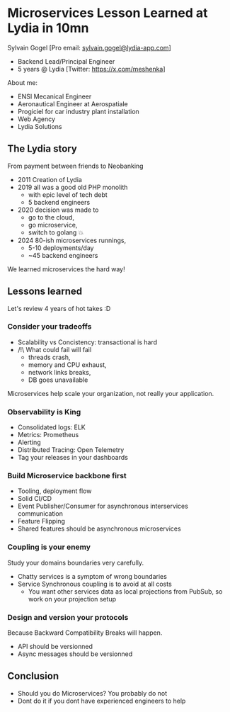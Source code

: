 # Microservices Lesson Learned at Lydia in 10mn

Sylvain Gogel [Pro email: sylvain.gogel@lydia-app.com]

* Backend Lead/Principal Engineer
* 5 years @ Lydia
[Twitter: https://x.com/meshenka]

About me:

* ENSI Mecanical Engineer
* Aeronautical Engineer at Aerospatiale
* Progiciel for car industry plant installation
* Web Agency
* Lydia Solutions

## The Lydia story

From payment between friends to Neobanking

* 2011 Creation of Lydia
* 2019 all was a good old PHP monolith
  * with epic level of tech debt
  * 5 backend engineers
* 2020 decision was made to
  * go to the cloud,
  * go microservice,
  * switch to golang :boom:
* 2024 80-ish microservices runnings,
  * 5-10 deployments/day
  * ~45 backend engineers

We learned microservices the hard way!

## Lessons learned

Let's review 4 years of hot takes :D

### Consider your tradeoffs

* Scalability vs Concistency: transactional is hard
* /!\ What could fail will fail
  * threads crash,
  * memory and CPU exhaust,
  * network links breaks,
  * DB goes unavailable

Microservices help scale your organization, not really your application.

### Observability is King

* Consolidated logs: ELK
* Metrics: Prometheus
* Alerting
* Distributed Tracing: Open Telemetry
* Tag your releases in your dashboards

### Build Microservice backbone first

* Tooling, deployment flow
* Solid CI/CD
* Event Publisher/Consumer for asynchronous interservices communication
* Feature Flipping
* Shared features should be asynchronous microservices

### Coupling is your enemy

Study your domains boundaries very carefully.

* Chatty services is a symptom of wrong boundaries
* Service Synchronous coupling is to avoid at all costs
  * You want other services data as local projections from PubSub,
    so work on your projection setup

### Design and version your protocols

Because Backward Compatibility Breaks will happen.

* API should be versionned
* Async messages should be versionned

## Conclusion

* Should you do Microservices? You probably do not
* Dont do it if you dont have experienced engineers to help
